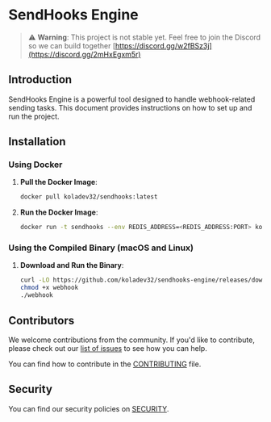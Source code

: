 # SendHooks Engine
> ⚠️ **Warning**: This project is not stable yet. Feel free to join the Discord so we can build together [https://discord.gg/w2fBSz3j](https://discord.gg/2mHxEgxm5r)

## Introduction
SendHooks Engine is a powerful tool designed to handle webhook-related sending tasks. This document provides instructions on how to set up and run the project.

## Installation

### Using Docker

1. **Pull the Docker Image**:
   ```bash
   docker pull koladev32/sendhooks:latest
   ```

2. **Run the Docker Image**:
   ```bash
   docker run -t sendhooks --env REDIS_ADDRESS=<REDIS_ADDRESS:PORT> koladev32/sendhooks
   ```

### Using the Compiled Binary (macOS and Linux)

1. **Download and Run the Binary**:
   ```bash
   curl -LO https://github.com/koladev32/sendhooks-engine/releases/download/v0.0.1/webhook
   chmod +x webhook
   ./webhook
   ```

## Contributors
We welcome contributions from the community. If you'd like to contribute, please check out our [list of issues](https://github.com/koladev32/sendhooks-engine/issues) to see how you can help.

You can find how to contribute in the [CONTRIBUTING](CONTRIBUTING.md) file.

## Security

You can find our security policies on [SECURITY](SECURITY.md).
